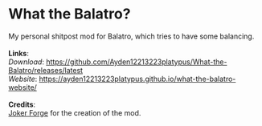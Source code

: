 # What the Balatro?
My personal shitpost mod for Balatro, which tries to have some balancing. <br>
<br>
**Links**: <br>
_Download_: https://github.com/Ayden12213223platypus/What-the-Balatro/releases/latest <br>
_Website_: https://ayden12213223platypus.github.io/what-the-balatro-website/ <br>
<br>
**Credits**: <br>
[Joker Forge](https://jokerforge.jaydchw.com/) for the creation of the mod.
